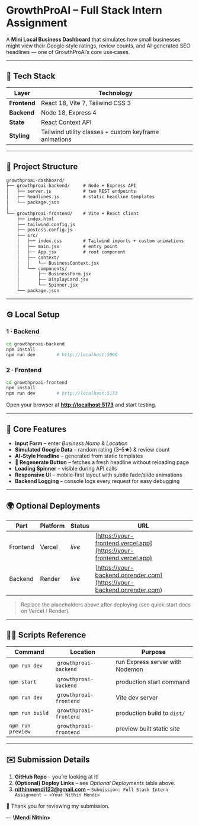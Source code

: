 # GrowthProAI – Full Stack Intern Assignment

A **Mini Local Business Dashboard** that simulates how small businesses might view their Google‑style ratings, review counts, and AI‑generated SEO headlines — one of GrowthProAI’s core use‑cases.

---

## 🚀 Tech Stack

| Layer        | Technology                                            |
| ------------ | ----------------------------------------------------- |
| **Frontend** | React 18, Vite 7, Tailwind CSS 3                      |
| **Backend**  | Node 18, Express 4                                    |
| **State**    | React Context API                                     |
| **Styling**  | Tailwind utility classes + custom keyframe animations |

---

## 📂 Project Structure

```txt
growthproai-dashboard/
├── growthproai-backend/     # Node + Express API
│   ├── server.js            # two REST endpoints
│   ├── headlines.js         # static headline templates
│   └── package.json
│
└── growthproai-frontend/    # Vite + React client
    ├── index.html
    ├── tailwind.config.js
    ├── postcss.config.js
    ├── src/
    │   ├── index.css        # Tailwind imports + custom animations
    │   ├── main.jsx         # entry point
    │   ├── App.jsx          # root component
    │   ├── context/
    │   │   └── BusinessContext.jsx
    │   └── components/
    │       ├── BusinessForm.jsx
    │       ├── DisplayCard.jsx
    │       └── Spinner.jsx
    └── package.json
```

---

## ⚙️ Local Setup

### 1 · Backend

```bash
cd growthproai-backend
npm install
npm run dev        # http://localhost:5000
```

### 2 · Frontend

```bash
cd growthproai-frontend
npm install
npm run dev        # http://localhost:5173
```

Open your browser at **[http://localhost:5173](http://localhost:5173)** and start testing.

---

## 🔑 Core Features

* **Input Form** – enter *Business Name* & *Location*
* **Simulated Google Data** – random rating (3–5★) & review count
* **AI‑Style Headline** – generated from static templates
* **🔄 Regenerate Button** – fetches a fresh headline without reloading page
* **Loading Spinner** – visible during API calls
* **Responsive UI** – mobile‑first layout with subtle fade/slide animations
* **Backend Logging** – console logs every request for easy debugging

---

## 🌍 Optional Deployments

| Part     | Platform | Status |  URL                                                                   |
| -------- | -------- | ------ | ---------------------------------------------------------------------- |
| Frontend | Vercel   | *live* | [https://your-frontend.vercel.app](https://your-frontend.vercel.app)   |
| Backend  | Render   | *live* | [https://your-backend.onrender.com](https://your-backend.onrender.com) |

> Replace the placeholders above after deploying (see quick‐start docs on Vercel / Render).

---

## 🧑‍💻 Scripts Reference

| Command           | Location                |  Purpose                        |
| ----------------- | ----------------------- | ------------------------------- |
| `npm run dev`     |  `growthproai-backend`  | run Express server with Nodemon |
| `npm start`       |  `growthproai-backend`  | production start command        |
| `npm run dev`     |  `growthproai-frontend` | Vite dev server                 |
| `npm run build`   |  `growthproai-frontend` | production build to `dist/`     |
| `npm run preview` |  `growthproai-frontend` | preview built static site       |

---

 

## ✉️ Submission Details

1. **GitHub Repo** – you’re looking at it!
2. **(Optional) Deploy Links** – see *Optional Deployments* table above.
3. **nithinmendi123@gmail.com** – `Submission: Full Stack Intern Assignment – <Your Nithin Mendi>`

🙏 Thank you for reviewing my submission.

— **\Mendi Nithin>**
